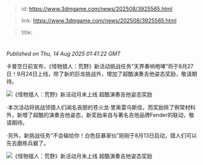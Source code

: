 > id: https://www.3dmgame.com/news/202508/3925565.html

> link: https://www.3dmgame.com/news/202508/3925565.html

> title: 

# 
_Published on Thu, 14 Aug 2025 01:41:22 GMT_

卡普空日前宣布，《怪物猎人：荒野》新活动挑战任务“天界奏响咆哮”将于8月27日！9月24日上线，除了新的巨龙挑战外，增加了超酷演奏吉他姿态奖励，敬请期待。

![《怪物猎人：荒野》新活动月末上线 超酷演奏吉他姿态奖励](https://img.3dmgame.com/uploads/images/news/20250814/1755135645_807323.png)

·本次活动将挑战领猎人们闻名丧胆的苍火龙·里奥雷乌斯信，而奖励除了例常材料外，新增了超酷的演奏吉他姿态，新奖励来自与著名吉他品牌Fender的联动，敬请期待。

·另外，新挑战任务“不会输给你！白色狂暴家伙”刚刚于8月13日启动，猎人们可以先去磨练兵器了。

![《怪物猎人：荒野》新活动月末上线 超酷演奏吉他姿态奖励](https://img.3dmgame.com/uploads/images/news/20250814/1755135653_703319.png)
